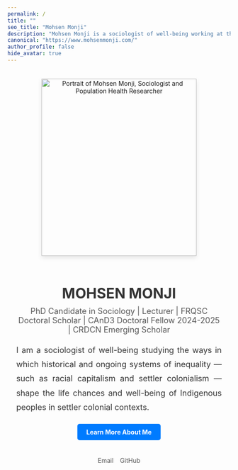 ```yaml
---
permalink: /
title: ""
seo_title: "Mohsen Monji"
description: "Mohsen Monji is a sociologist of well-being working at the intersections of critical Indigenous studies, Black feminist thought."
canonical: "https://www.mohsenmonji.com/"
author_profile: false
hide_avatar: true
---
```


<div style="text-align:center; margin-top:50px; max-width:800px; margin:auto; padding:20px;">

  <!-- Profile Image -->
  <div>
    <img src="images/mohsen-monji-profile.webp"
         alt="Portrait of Mohsen Monji, Sociologist and Population Health Researcher"
         style="width:350px; height:400px; object-fit:cover;
                box-shadow:0 4px 10px rgba(0,0,0,0.1); margin-bottom:20px;">
  </div>

  <!-- Name -->
  <h1 style="color:#333; font-size:32px; margin-bottom:10px;">MOHSEN MONJI</h1>

  <!-- Subtitle -->
  <p style="font-size:18px; margin-top:5px; color:#555;">
    PhD Candidate in Sociology | Lecturer | FRQSC Doctoral Scholar | CAnD3 Doctoral Fellow 2024-2025 | CRDCN Emerging Scholar
  </p>

  <!-- Description -->
<p style="font-size:18px; color:#333; text-align:justify; line-height:1.8; margin:20px 0;">
  I am a sociologist of well-being studying the ways in which historical and ongoing systems of inequality — such as racial capitalism and settler colonialism — shape the life chances and well-being of Indigenous peoples in settler colonial contexts.
</p>

<!-- Button -->
  <div style="margin-bottom:20px;">
    <a href="/about-me/"
       style="display:inline-block; padding:10px 20px; background-color:#007BFF;
              color:white; text-decoration:none; border-radius:5px; font-weight:bold;">
      Learn More About Me
    </a>
  </div>

  <!-- Social Media Links -->
<div style="display:flex; justify-content:center; gap:15px; margin-bottom:20px; flex-wrap:wrap;">

  <div style="text-align:center;">
    <a href="mailto:mohsen.monji@concordia.ca" target="_blank" style="text-decoration:none;">
      <i class="fas fa-envelope" style="color:#D14836; font-size:30px;"></i><br>
      <span style="font-size:14px; color:#555;">Email</span>
    </a>
  </div>

  <div style="text-align:center;">
    <a href="https://github.com/Mohsnmonji" target="_blank" style="text-decoration:none;">
      <i class="fab fa-github" style="color:#333; font-size:30px;"></i><br>
      <span style="font-size:14px; color:#555;">GitHub</span>
    </a>
  </div>

</div>
